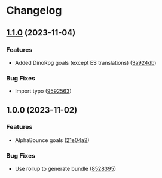 # Changelog

## [1.1.0](https://github.com/Zenoo/twinoid-goals/compare/v1.0.0...v1.1.0) (2023-11-04)


### Features

* Added DinoRpg goals (except ES translations) ([3a924db](https://github.com/Zenoo/twinoid-goals/commit/3a924db9c8b2e711a29742cd6482f36745850546))


### Bug Fixes

* Import typo ([9592563](https://github.com/Zenoo/twinoid-goals/commit/9592563d256f422e855d03a1311ca440150c276e))

## 1.0.0 (2023-11-02)


### Features

* AlphaBounce goals ([21e04a2](https://github.com/Zenoo/twinoid-goals/commit/21e04a28e1b22a5dd5e09b4a1b8630f124721687))


### Bug Fixes

* Use rollup to generate bundle ([8528395](https://github.com/Zenoo/twinoid-goals/commit/8528395a761ba9ffd143331612691b792316d838))
